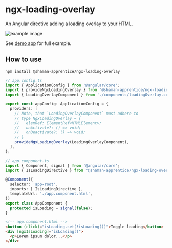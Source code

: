 # ngx-loading-overlay

An Angular directive adding a loading overlay to your HTML.

![example image](https://raw.githubusercontent.com/shaman-apprentice/ngx-loading-overlay/refs/tags/v1.0.0/projects/ngx-loading-overlay/docs/example.png)

See [demo app](https://github.com/shaman-apprentice/ngx-loading-overlay/tree/main/projects/demo/src/app) for full example.

## How to use

```bash
npm install @shaman-apprentice/ngx-loading-overlay
```

```ts
// app.config.ts
import { ApplicationConfig } from '@angular/core';
import { provideNgxLoadingOverlay } from '@shaman-apprentice/ngx-loading-overlay';
import { LoadingOverlayComponent } from './components/loadingOverlay.component';

export const appConfig: ApplicationConfig = {
  providers: [
    // Note, that `LoadingOverlayComponent` must adhere to
    // type NgxLoadingOverlay = { 
    //   elemRef: ElementRef<HTMLElement>;
    //   onActivate?: () => void;
    //   onDeactivate?: () => void;
    // }
    provideNgxLoadingOverlay(LoadingOverlayComponent),
  ],
};
``` 

```ts
// app.component.ts
import { Component, signal } from '@angular/core';
import { IsLoadingDirective } from "@shaman-apprentice/ngx-loading-overlay";

@Component({
  selector: 'app-root',
  imports: [ IsLoadingDirective ],
  templateUrl: './app.component.html',
})
export class AppComponent {
  protected isLoading = signal(false);
}
```

```html
<!-- app.component.html -->
<button (click)="isLoading.set(!isLoading())">Toggle loading</button>
<div [ngxIsLoading]="isLoading()">
  <p>Lorem ipsum dolor...</p>
</div>
```

